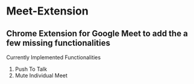 # Meet-Extension
## Chrome Extension for Google Meet to add the a few missing functionalities
Currently Implemented Functionalities
1. Push To Talk
2. Mute Individual Meet
